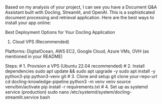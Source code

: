 Based on my analysis of your project, I can see you have a Document Q\&A Assistant built with Docling, Streamlit, and OpenAI. This is a sophisticated document processing and retrieval application. Here are the best ways to install your app online:

Best Deployment Options for Your Docling Application

1. Cloud VPS (Recommended)

Platforms: DigitalOcean, AWS EC2, Google Cloud, Azure VMs, OVH (as mentioned in your README)

Steps:
\# 1. Provision a VPS (Ubuntu 22.04 recommended)
\# 2. Install dependencies
sudo apt update \&\& sudo apt upgrade -y
sudo apt install -y python3-pip python3-venv git
\# 3. Clone and setup
git clone your-repo-url
cd docling-knowledge-pipeline
python3 -m venv venv
source venv/bin/activate
pip install -r requirements.txt
\# 4. Set up as systemd service (production)
sudo nano /etc/systemd/system/docling-streamlit.service
bash

